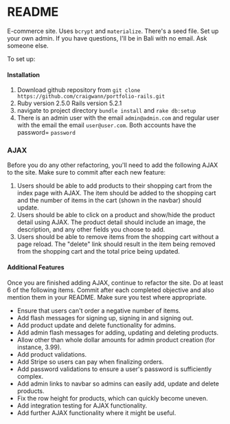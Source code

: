 # README

E-commerce site. Uses `bcrypt` and `materialize`. There's a seed file. Set up your own admin. If you have questions, I'll be in Bali with no email. Ask someone else.

To set up:

#### Installation
1. Download github repository from
`git clone https://github.com/craigwann/portfolio-rails.git`
1. Ruby version 2.5.0 Rails version 5.2.1
1. navigate to project directory `bundle install` and `rake db:setup`
1. There is an admin user with the email `admin@admin.com` and regular user with the email the email `user@user.com`. Both accounts have the  password= `password`

### AJAX
Before you do any other refactoring, you'll need to add the following AJAX to the site. Make sure to commit after each new feature:

1. Users should be able to add products to their shopping cart from the index page with AJAX. The item should be added to the shopping cart and the number of items in the cart (shown in the navbar) should update.
1. Users should be able to click on a product and show/hide the product detail using AJAX. The product detail should include an image, the description, and any other fields you choose to add.
1. Users should be able to remove items from the shopping cart without a page reload. The "delete" link should result in the item being removed from the shopping cart and the total price being updated.

#### Additional Features
Once you are finished adding AJAX, continue to refactor the site. Do at least 6 of the following items. Commit after each completed objective and also mention them in your README. Make sure you test where appropriate.

* Ensure that users can't order a negative number of items.
* Add flash messages for signing up, signing in and signing out.
* Add product update and delete functionality for admins.
* Add admin flash messages for adding, updating and deleting products.
* Allow other than whole dollar amounts for admin product creation (for instance, 3.99).
* Add product validations.
* Add Stripe so users can pay when finalizing orders.
* Add password validations to ensure a user's password is sufficiently complex.
* Add admin links to navbar so admins can easily add, update and delete products.
* Fix the row height for products, which can quickly become uneven.
* Add integration testing for AJAX functionality.
* Add further AJAX functionality where it might be useful.
